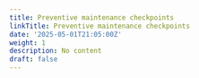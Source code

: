 ```yaml
---
title: Preventive maintenance checkpoints
linkTitle: Preventive maintenance checkpoints
date: '2025-05-01T21:05:00Z'
weight: 1
description: No content
draft: false
---
```



